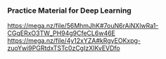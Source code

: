 ### Practice Material for Deep Learning
https://mega.nz/file/56MhmJhK#7ouN6rAiNXlwRa1-CGqERxO3TW_PH94g9CfeCL6w46E
https://mega.nz/file/4y12xYZA#kRgyEOKxpg-zuoYwi9PGRtdxTSTc0zCgIzXlKvEVDfo
